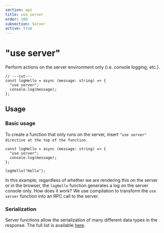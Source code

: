 ```yaml
---
section: api
title: use server
order: 100
subsection: Server
active: true
---
```


# "use server"

Perform actions on the server environment only (i.e. console logging, etc.).

<div class="text-lg">

```tsx twoslash
// ---cut---
const logHello = async (message: string) => {
  "use server";
  console.log(message);
};
```

</div>

<table-of-contents></table-of-contents>

## Usage

### Basic usage

To create a function that only runs on the server, insert `"use server" directive at the top of the function`.

```tsx twoslash {4-6}
const logHello = async (message: string) => {
  "use server";
  console.log(message);
};

logHello("Hello");
```

In this example, regardless of whether we are rendering this on the server or in the browser, the `logHello` function generates a log on the server console only. How does it work? We use compilation to transform the `use server` function into an RPC call to the server.

### Serialization

Server functions allow the serialization of many different data types in the response. The full list is available [here](https://github.com/lxsmnsyc/seroval/blob/main/docs/compatibility.md#supported-types).

